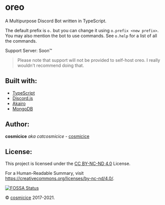 # oreo

A Multipurpose Discord Bot written in TypeScript.

The default prefix is `o.` but you can change it using `o.prefix <new prefix>`. You may also mention the bot to use commands. See `o.help` for a list of all the commands.

Support Server: Soon&trade;

> Please note that support will not be provided to self-host oreo. I really wouldn't recommend doing that.

## Built with:

-   [TypeScript](https://www.typescriptlang.org/)
-   [Discord.js](https://discord.js.org/#/)
-   [Akairo](https://discord-akairo.github.io/#/)
-   [MongoDB](https://www.mongodb.com/)

## Author:

**cosmicice** _aka catcosmicice_ - [cosmicice](https://catcosmicice.cat)

## License:

This project is licensed under the [CC BY-NC-ND 4.0](LICENSE.md) License.

For a Human-Readable Summary, visit https://creativecommons.org/licenses/by-nc-nd/4.0/.

[![FOSSA Status](https://app.fossa.com/api/projects/git%2Bgithub.com%2Foweo%2Foreo.svg?type=large)](https://app.fossa.com/projects/git%2Bgithub.com%2Foweo%2Foreo?ref=badge_large)

&copy; [cosmicice](https://github.com/catcosmicice) 2017-2021.
